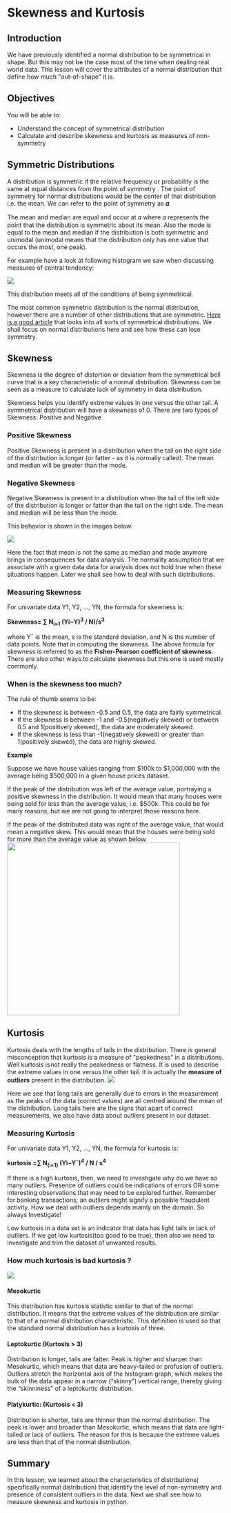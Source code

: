 
# Skewness and Kurtosis

## Introduction
We have previously identified a normal distribution to be symmetrical in shape. But this may not be the case most of the time when dealing real world data. This lesson will cover the attributes of a normal distribution that define how much "out-of-shape" it is. 

## Objectives
You will be able to:

* Understand the concept of symmetrical distribution
* Calculate and describe skewness and kurtosis as measures of non-symmetry

## Symmetric Distributions

A distribution is symmetric if the relative frequency or probability is the same at equal distances from the point of symmetry . The point of symmetry for normal distributions would be the center of that distribution i.e. the mean. We can refer to the point of symmetry as **𝛼**. 

The mean and median are equal and occur at 𝛼 where 𝛼 represents the point that the distribution is symmetric about its mean. Also the mode is equal to the mean and median if the distribution is both symmetric and unimodal (unimodal means that the distribution only has one value that occurs the most, one peak).

For example have a look at following histogram we saw when discussing measures of central tendency:

![](sym.gif)

This distribution meets all of the conditions of being symmetrical. 

The most common symmetric distribution is the normal distribution, however there are a number of other distributions that are symmetric. [Here is a good article](chttps://www.statisticshowto.datasciencecentral.com/symmetric-distribution-2/) that looks into all sorts of symmetrical distributions. We shall focus on normal distributions here and see how these can lose symmetry.

## Skewness

Skewness is the degree of distortion or deviation from the symmetrical bell curve that is a key characteristic of a normal distribution. Skewness can be seen as a measure to calculate lack of symmetry in data distribution.

Skewness helps you identify extreme values in one versus the other tail. A symmetrical distribution will have a skewness of 0. There are two types of Skewness: Positive and Negative

### Positive Skewness

Positive Skewness is present in a distribution when the tail on the right side of the distribution is longer (or fatter - as it is normally called). The mean and median will be greater than the mode.

### Negative Skewness
Negative Skewness is present in a distribution when the tail of the left side of the distribution is longer or fatter than the tail on the right side. The mean and median will be less than the mode.

This behavior is shown in the images below:

![](skew1.jpeg)

Here the fact that mean is not the same as median and mode anymore brings in consequences for data analysis. The normality assumption that we associate with a given data data for analysis does not hold true when these situations happen. Later we shall see how to deal with such distributions. 

### Measuring Skewness

For univariate data Y1, Y2, ..., YN, the formula for skewness is:

**Skewness= ∑ N<sub>i=1</sub> (Yi−Y)<sup>3</sup> / N)/s<sup>3</sup>**

where Y¯ is the mean, s is the standard deviation, and N is the number of data points. Note that in computing the skewness. The above formula for skewness is referred to as the **Fisher-Pearson coefficient of skewness**. There are also other ways to calculate skewness but this one is used mostly commonly. 

### When is the skewness too much?

The rule of thumb seems to be:

* If the skewness is between -0.5 and 0.5, the data are fairly symmetrical.
* If the skewness is between -1 and -0.5(negatively skewed) or between 0.5 and 1(positively skewed), the data are moderately skewed.
* If the skewness is less than -1(negatively skewed) or greater than 1(positively skewed), the data are highly skewed.

**Example**

Suppose we have house values ranging from $100k to $1,000,000 with the average being $500,000 in a given house prices dataset. 



If the peak of the distribution was left of the average value, portraying a positive skewness in the distribution. It would mean that many houses were being sold for less than the average value, i.e. $500k. This could be for many reasons, but we are not going to interpret those reasons here.

If the peak of the distributed data was right of the average value, that would mean a negative skew. This would mean that the houses were being sold for more than the average value as shown below.
<img src = "homeskew.png" width = 400>

## Kurtosis

Kurtosis deals with the lengths of tails in the distribution. There is general misconception that kurtosis is a measure of "peakedness" in a distributions. Well kurtosis is not really the peakedness or flatness. It is used to describe the extreme values in one versus the other tail. It is actually the **measure of outliers** present in the distribution.
![](kurt1.png)

Here we see that long tails are generally due to errors in the measurement as the peaks of the data (correct values) are all centred around the mean of the distribution. Long tails here are the signs that apart of correct measurements, we also have data about outliers present in our dataset. 

### Measuring Kurtosis

For univariate data Y1, Y2, ..., YN, the formula for kurtosis is:

**kurtosis =∑ N<sub>(i=1)</sub> (Yi−Y¯)<sup>4</sup> / N / s<sup>4</sup>**

If there is a high kurtosis, then, we need to investigate why do we have so many outliers. 
Presence of outliers could be indications of errors OR some interesting observations that may need to be explored further. Remember for banking transactions, an outliers might signify a possible fraudulent activity. How we deal with outliers depends mainly on the domain. 
So always Investigate!

Low kurtosis in a data set is an indicator that data has light tails or lack of outliers. If we get low kurtosis(too good to be true), then also we need to investigate and trim the dataset of unwanted results.

### How much kurtosis is bad kurtosis ?

![](kurt2.jpg)

#### Mesokurtic 

This distribution has kurtosis statistic similar to that of the normal distribution. It means that the extreme values of the distribution are similar to that of a normal distribution characteristic. This definition is used so that the standard normal distribution has a kurtosis of three.

#### Leptokurtic (Kurtosis > 3)

Distribution is longer, tails are fatter. Peak is higher and sharper than Mesokurtic, which means that data are heavy-tailed or profusion of outliers. 
Outliers stretch the horizontal axis of the histogram graph, which makes the bulk of the data appear in a narrow (“skinny”) vertical range, thereby giving the “skinniness” of a leptokurtic distribution.

#### Platykurtic: (Kurtosis < 3) 

Distribution is shorter, tails are thinner than the normal distribution. The peak is lower and broader than Mesokurtic, which means that data are light-tailed or lack of outliers.
The reason for this is because the extreme values are less than that of the normal distribution.



## Summary 

In this lesson, we learned about the characteristics of distributions( specifically normal distribution) that identify the level of non-symmetry and presence of consistent outliers in the data. Next we shall see how to measure skewness and kurtosis in python. 
